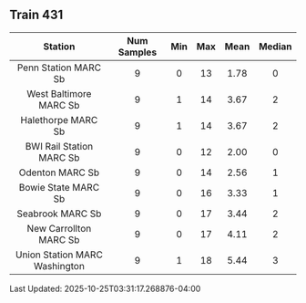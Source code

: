 ## Train 431

| Station | Num Samples | Min | Max | Mean | Median |
| :-----: | :---------: | :-: | :-: | :--: | :----: |
| Penn Station MARC Sb | 9 | 0 | 13 | 1.78 | 0 |
| West Baltimore MARC Sb | 9 | 1 | 14 | 3.67 | 2 |
| Halethorpe MARC Sb | 9 | 1 | 14 | 3.67 | 2 |
| BWI Rail Station MARC Sb | 9 | 0 | 12 | 2.00 | 0 |
| Odenton MARC Sb | 9 | 0 | 14 | 2.56 | 1 |
| Bowie State MARC Sb | 9 | 0 | 16 | 3.33 | 1 |
| Seabrook MARC Sb | 9 | 0 | 17 | 3.44 | 2 |
| New Carrollton MARC Sb | 9 | 0 | 17 | 4.11 | 2 |
| Union Station MARC Washington | 9 | 1 | 18 | 5.44 | 3 |


Last Updated: 2025-10-25T03:31:17.268876-04:00